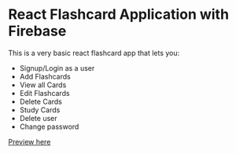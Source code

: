 # React Flashcard Application with Firebase

This is a very basic react flashcard app that lets you:

- Signup/Login as a user
- Add Flashcards
- View all Cards
- Edit Flashcards
- Delete Cards
- Study Cards
- Delete user
- Change password

[Preview here](https://harmonious-platypus-6d8124.netlify.app/)
